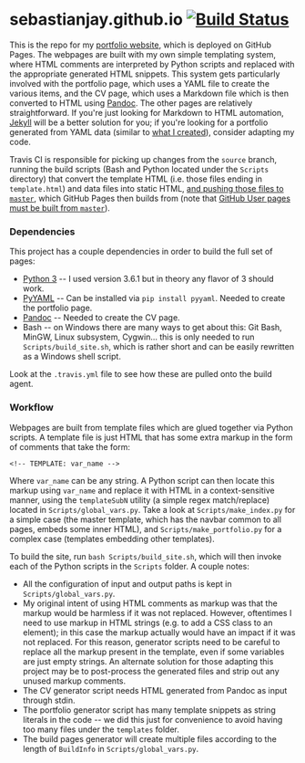 # sebastianjay.github.io [![Build Status](https://travis-ci.com/SebastianJay/SebastianJay.github.io.svg?branch=source)](https://travis-ci.com/SebastianJay/SebastianJay.github.io)

This is the repo for my [portfolio website](https://sebastianjay.github.io), which is deployed on GitHub Pages. The webpages are built with my own simple templating system, where HTML comments are interpreted by Python scripts and replaced with the appropriate generated HTML snippets. This system gets particularly involved with the portfolio page, which uses a YAML file to create the various items, and the CV page, which uses a Markdown file which is then converted to HTML using [Pandoc](https://pandoc.org/). The other pages are relatively straightforward. If you're just looking for Markdown to HTML automation, [Jekyll](https://github.com/jekyll/jekyll) will be a better solution for you; if you're looking for a portfolio generated from YAML data (similar to [what I created](https://sebastianjay.github.io/portfolio.html)), consider adapting my code.

Travis CI is responsible for picking up changes from the `source` branch, running the build scripts (Bash and Python located under the `Scripts` directory) that convert the template HTML (i.e. those files ending in `template.html`) and data files into static HTML, [and pushing those files to `master`](https://docs.travis-ci.com/user/deployment/pages/), which GitHub Pages then builds from (note that [GitHub User pages must be built from `master`](https://stackoverflow.com/a/25561859)).

### Dependencies

This project has a couple dependencies in order to build the full set of pages:

* [Python 3](https://www.python.org/downloads/) -- I used version 3.6.1 but in theory any flavor of 3 should work.
* [PyYAML](https://pypi.python.org/pypi/PyYAML) -- Can be installed via `pip install pyyaml`. Needed to create the portfolio page.
* [Pandoc](https://pandoc.org/) -- Needed to create the CV page.
* Bash -- on Windows there are many ways to get about this: Git Bash, MinGW, Linux subsystem, Cygwin... this is only needed to run `Scripts/build_site.sh`, which is rather short and can be easily rewritten as a Windows shell script.

Look at the `.travis.yml` file to see how these are pulled onto the build agent.

### Workflow

Webpages are built from template files which are glued together via Python scripts. A template file is just HTML that has some extra markup in the form of comments that take the form:

```
<!-- TEMPLATE: var_name -->
```

Where `var_name` can be any string. A Python script can then locate this markup using `var_name` and replace it with HTML in a context-sensitive manner, using the `templateSubN` utility (a simple regex match/replace) located in `Scripts/global_vars.py`. Take a look at `Scripts/make_index.py` for a simple case (the master template, which has the navbar common to all pages, embeds some inner HTML), and `Scripts/make_portfolio.py` for a complex case (templates embedding other templates).

To build the site, run `bash Scripts/build_site.sh`, which will then invoke each of the Python scripts in the `Scripts` folder. A couple notes:

* All the configuration of input and output paths is kept in `Scripts/global_vars.py`.
* My original intent of using HTML comments as markup was that the markup would be harmless if it was not replaced. However, oftentimes I need to use markup in HTML strings (e.g. to add a CSS class to an element); in this case the markup actually would have an impact if it was not replaced. For this reason, generator scripts need to be careful to replace all the markup present in the template, even if some variables are just empty strings. An alternate solution for those adapting this project may be to post-process the generated files and strip out any unused markup comments.
* The CV generator script needs HTML generated from Pandoc as input through stdin.
* The portfolio generator script has many template snippets as string literals in the code -- we did this just for convenience to avoid having too many files under the `templates` folder.
* The build pages generator will create multiple files according to the length of `BuildInfo` in `Scripts/global_vars.py`.
